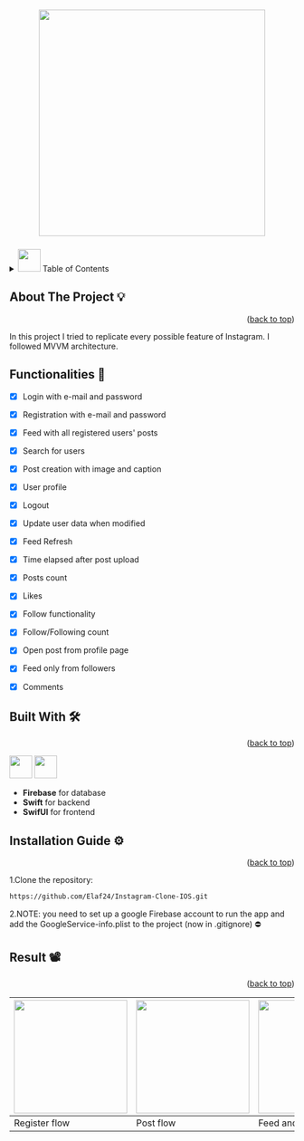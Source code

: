 <!-- Improved compatibility of back to top link: See: https://github.com/othneildrew/Best-README-Template/pull/73 -->
<a id="readme-top"></a>
<!--
*** Thanks for checking out the Best-README-Template. If you have a suggestion
*** that would make this better, please fork the repo and create a pull request
*** or simply open an issue with the tag "enhancement".
*** Don't forget to give the project a star!
*** Thanks again! Now go create something AMAZING! :D
-->



<!-- PROJECT SHIELDS -->
<!--
*** I'm using markdown "reference style" links for readability.
*** Reference links are enclosed in brackets [ ] instead of parentheses ( ).
*** See the bottom of this document for the declaration of the reference variables
*** for contributors-url, forks-url, etc. This is an optional, concise syntax you may use.
*** https://www.markdownguide.org/basic-syntax/#reference-style-links
-->
<!--[![Contributors][contributors-shield]][contributors-url]
[![Forks][forks-shield]][forks-url]
[![Stargazers][stars-shield]][stars-url]
[![Issues][issues-shield]][issues-url]
[![MIT License][license-shield]][license-url]
[![LinkedIn][linkedin-shield]][linkedin-url] -->



<!-- PROJECT LOGO -->
<br />
<div align="center">
<!--   <a href="https://github.com/othneildrew/Best-README-Template"> -->
    <img src="https://github.com/Elaf24/Instagram-Clone-IOS/assets/110555263/601c5dcb-9f41-4cd9-9c47-a37b70a4c227" height="400" width="400">



  </a>

  <h3 align="center"></h3>

  <p align="center">
<!--     An awesome README template to jumpstart your projects! -->
<!--     <br /> -->
<!--     <a href="https://github.com/othneildrew/Best-README-Template"><strong>Explore the docs »</strong></a>
    <br />
    <br /> -->
<!--     <a href="https://github.com/othneildrew/Best-README-Template">View Demo</a> -->
<!--     ·
    <a href="https://github.com/othneildrew/Best-README-Template/issues/new?labels=bug&template=bug-report---.md">Report Bug</a> -->
<!--     · -->
<!--     <a href="https://github.com/othneildrew/Best-README-Template/issues/new?labels=enhancement&template=feature-request---.md">Request Feature</a> -->
  </p>
</div>



<!-- TABLE OF CONTENTS -->
<details>
  <summary> <img src="https://github.com/Elaf24/AI-Project/assets/110555263/20ff6046-c470-4875-8923-93b8b44c6e17" height="40" widht="40"> Table of Contents</summary>
  <ol>
   <li><a href="#about">About The Project</a></li>
    <li><a href="#built-with">Built With</a></li>
    <li><a href="#installation-guide">Installation Guide</a></li>
    <li><a href="#result">Result</a></li>
  </ol>
</details>




<!-- ABOUT THE PROJECT -->
## About The Project :bulb:
<p align="right">(<a id="about" href="#readme-top">back to top</a>)</p>
In this project I tried to replicate every possible feature of Instagram. I followed MVVM architecture.

 ## Functionalities :pushpin:
- [X] Login with e-mail and password
- [X] Registration with e-mail and password
- [X] Feed with all registered users' posts
- [X] Search for users
- [X] Post creation with image and caption
- [X] User profile
- [X] Logout

- [X] Update user data when modified
- [X] Feed Refresh
- [X] Time elapsed after post upload
- [X] Posts count
- [X] Likes
- [X] Follow functionality
- [X] Follow/Following count
- [X] Open post from profile page
- [X] Feed only from followers
- [X] Comments






## Built With  :hammer_and_wrench:
<p align="right">(<a id= "built-with" href="#readme-top">back to top</a>)</p>
<img src="https://github.com/Elaf24/ChatApp/assets/110555263/d28603e7-a713-4555-906e-c2b3c76648c3" height=40 width=40>
<img src="https://github.com/Elaf24/ChatApp/assets/110555263/700e35b3-edca-4c92-a764-57926d43034e" height=40 width=40>

* **Firebase** for  database
* **Swift** for backend
* **SwifUI** for frontend





<!-- GETTING STARTED -->
## Installation Guide :gear:
<p align="right">(<a id="installation-guide" href="#readme-top">back to top</a>)</p>

1.Clone the repository:

  ```sh
https://github.com/Elaf24/Instagram-Clone-IOS.git
  ```



2.NOTE: you need to set up a google Firebase account to run the app and add the GoogleService-info.plist to the project (now in .gitignore) :no_entry:







<!-- USAGE EXAMPLES -->




<!-- ROADMAP -->
## Result :film_projector:
<p align="right">(<a id="result" href="#readme-top">back to top</a>)</p>


| <img src="https://github.com/Elaf24/Instagram-Clone-IOS/assets/110555263/a01908e0-b4c0-4eee-b0b4-1a0d8fbe7c9b" width="200" /> | <img src="https://github.com/Elaf24/Instagram-Clone-IOS/assets/110555263/cdf8d169-6af8-4cf1-9886-c51a459966e8" width="200" /> | <img src="https://github.com/Elaf24/Instagram-Clone-IOS/assets/110555263/a0c10060-ca8f-497b-9d95-d2a487c663f3" width="200" /> |
| - | - | - |
| Register flow | Post flow | Feed and Profile flow |








